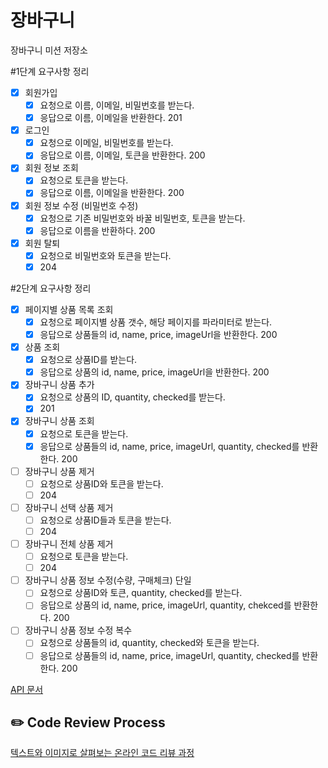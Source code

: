 # 장바구니
장바구니 미션 저장소

#1단계 요구사항 정리

- [x] 회원가입
  - [x] 요청으로 이름, 이메일, 비밀번호를 받는다.
  - [x] 응답으로 이름, 이메일을 반환한다. 201
- [x] 로그인
  - [x] 요청으로 이메일, 비밀번호를 받는다.
  - [x] 응답으로 이름, 이메일, 토큰을 반환한다. 200
- [x] 회원 정보 조회
  - [x] 요청으로 토큰을 받는다.
  - [x] 응답으로 이름, 이메일을 반환한다. 200
- [x] 회원 정보 수정 (비밀번호 수정)
  - [x] 요청으로 기존 비밀번호와 바꿀 비밀번호, 토큰을 받는다.
  - [x] 응답으로 이름을 반환하다. 200
- [x] 회원 탈퇴
  - [x] 요청으로 비밀번호와 토큰을 받는다.
  - [x] 204

#2단계 요구사항 정리

- [x] 페이지별 상품 목록 조회
  - [x] 요청으로 페이지별 상품 갯수, 해당 페이지를 파라미터로 받는다.
  - [x] 응답으로 상품들의 id, name, price, imageUrl을 반환한다. 200
- [x] 상품 조회
  - [x] 요청으로 상품ID를 받는다.
  - [x] 응답으로 상품의 id, name, price, imageUrl을 반환한다. 200
- [x] 장바구니 상품 추가
  - [x] 요청으로 상품의 ID, quantity, checked를 받는다.
  - [x] 201
- [x] 장바구니 상품 조회 
  - [x] 요청으로 토큰을 받는다.
  - [x] 응답으로 상품들의 id, name, price, imageUrl, quantity, checked를 반환한다. 200
- [ ] 장바구니 상품 제거
  - [ ] 요청으로 상품ID와 토큰을 받는다.
  - [ ] 204
- [ ] 장바구니 선택 상품 제거
  - [ ] 요청으로 상품ID들과 토큰을 받는다.
  - [ ] 204
- [ ] 장바구니 전체 상품 제거
  - [ ] 요청으로 토큰을 받는다.
  - [ ] 204
- [ ] 장바구니 상품 정보 수정(수량, 구매체크) 단일
  - [ ] 요청으로 상품ID와 토큰, quantity, checked를 받는다.
  - [ ] 응답으로 상품의 id, name, price, imageUrl, quantity, chekced를 반환한다. 200
- [ ] 장바구니 상품 정보 수정 복수
  - [ ] 요청으로 상품들의 id, quantity, checked와 토큰을 받는다.
  - [ ] 응답으로 상품들의 id, name, price, imageUrl, quantity, checked를 반환한다. 200

[API 문서](https://www.notion.so/brorae/1-API-c10e17f6fdc940bbb2379ec7e07b1cb4)
## ✏️ Code Review Process
[텍스트와 이미지로 살펴보는 온라인 코드 리뷰 과정](https://github.com/next-step/nextstep-docs/tree/master/codereview)
